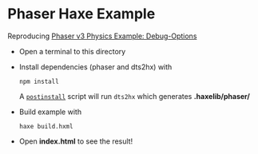 # Phaser Haxe Example

Reproducing [Phaser v3 Physics Example: Debug-Options](https://phaser.io/examples/v3/view/physics/matterjs/debug-options)

- Open a terminal to this directory
- Install dependencies (phaser and dts2hx) with

	`npm install`

	A [`postinstall`](https://docs.npmjs.com/misc/scripts#examples) script will run `dts2hx` which generates **.haxelib/phaser/**
- Build example with

	`haxe build.hxml`
- Open **index.html** to see the result!
